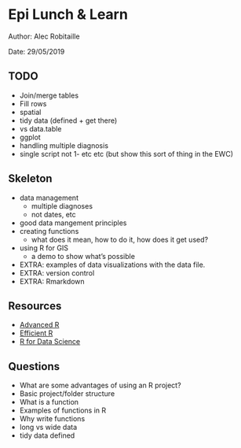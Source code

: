 # Epi Lunch & Learn

Author: Alec Robitaille

Date: 29/05/2019



## TODO
* Join/merge tables
* Fill rows
* spatial
* tidy data (defined + get there)
* vs data.table
* ggplot
* handling multiple diagnosis
* single script not 1- etc etc  (but show this sort of thing in the EWC)

## Skeleton
* data management
	+ multiple diagnoses
	+ not dates, etc
* good data mangement principles
* creating functions
	+ what does it mean, how to do it, how does it get used?
* using R for GIS
	+ a demo to show what’s possible
* EXTRA: examples of data visualizations with the data file.
* EXTRA: version control
* EXTRA: Rmarkdown


## Resources
* [Advanced R](http://adv-r.had.co.nz/)
* [Efficient R](https://csgillespie.github.io/efficientR)
* [R for Data Science](https://r4ds.had.co.nz/)


## Questions
* What are some advantages of using an R project?
* Basic project/folder structure
* What is a function
* Examples of functions in R
* Why write functions
* long vs wide data
* tidy data defined

